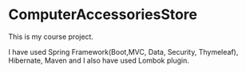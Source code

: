 # ComputerAccessoriesStore

This is my course project.

I have used Spring Framework(Boot,MVC, Data, Security, Thymeleaf), Hibernate, Maven and I also have used Lombok plugin.
